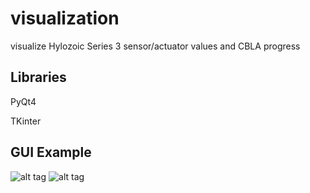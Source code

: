 # visualization
visualize Hylozoic Series 3 sensor/actuator values and CBLA progress

## Libraries
PyQt4

TKinter

## GUI Example
![alt tag](https://github.com/Mia-zhao/visualization/blob/master/img_visual_tool.PNG)
![alt tag](https://github.com/Mia-zhao/visualization/blob/master/img_visual_plot.PNG)
